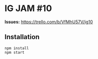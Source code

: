# IG JAM #10

**Issues:** https://trello.com/b/VfMhU57V/ig10

## Installation

```
npm install
npm start
```
